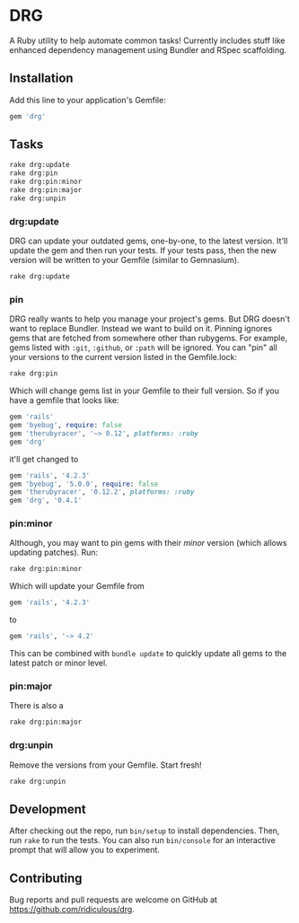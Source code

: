 # DRG

A Ruby utility to help automate common tasks! Currently includes stuff like enhanced dependency management using Bundler and RSpec scaffolding.

## Installation

Add this line to your application's Gemfile:

```ruby
gem 'drg'
```

## Tasks

```bash
rake drg:update
rake drg:pin
rake drg:pin:minor
rake drg:pin:major
rake drg:unpin
```

### drg:update

DRG can update your outdated gems, one-by-one, to the latest version. It'll update the gem and then run your tests.
If your tests pass, then the new version will be written to your Gemfile (similar to Gemnasium).

```bash
rake drg:update
```

### pin

DRG really wants to help you manage your project's gems. But DRG doesn't want to replace Bundler. Instead we want to build on
it. Pinning ignores gems that are fetched from somewhere other than rubygems. For example, gems listed with `:git`, `:github`,
or `:path` will be ignored. You can "pin" all your versions to the current version listed in the Gemfile.lock:

```bash
rake drg:pin
```

Which will change gems list in your Gemfile to their full version. So if you have a gemfile that looks like:

```ruby
gem 'rails'
gem 'byebug', require: false
gem 'therubyracer', '~> 0.12', platforms: :ruby
gem 'drg'
```

it'll get changed to

```ruby
gem 'rails', '4.2.3'
gem 'byebug', '5.0.0', require: false
gem 'therubyracer', '0.12.2', platforms: :ruby
gem 'drg', '0.4.1'
```

### pin:minor

Although, you may want to pin gems with their _minor_ version (which allows updating patches). Run:

```bash
rake drg:pin:minor
```

Which will update your Gemfile from

```ruby
gem 'rails', '4.2.3'
```

to 

```ruby
gem 'rails', '~> 4.2'
```

This can be combined with `bundle update` to quickly update all gems to the latest patch or minor level.

### pin:major

There is also a

 ```bash
 rake drg:pin:major
 ```

### drg:unpin

Remove the versions from your Gemfile. Start fresh!

```bash
rake drg:unpin
```

## Development

After checking out the repo, run `bin/setup` to install dependencies. Then, run `rake` to run the tests. 
You can also run `bin/console` for an interactive prompt that will allow you to experiment.

## Contributing

Bug reports and pull requests are welcome on GitHub at https://github.com/ridiculous/drg.
